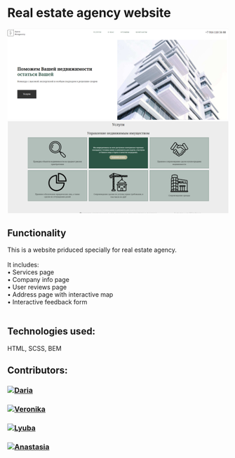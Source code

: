 # Real estate agency website


<img src="assets/img/readme/readme1.png" alt="Main page">
<img src="assets/img/readme/readme2.png" alt="Services page">


## Functionality
This is a website priduced specially for real estate agency.<br><br>
It includes:<br>
 &bull; Services page <br>
 &bull; Company info page <br>
 &bull; User reviews page <br>
 &bull; Address page with interactive map <br>
 &bull; Interactive feedback form<br><br>



## Technologies used:
HTML, SCSS, BEM

## Contributors:
<h3>
  <a href="https://github.com/Daria29051">
    <img alt="Daria" src="https://img.shields.io/badge/-Daria-black?style=for-the-badge&logo=github&logoColor=white" />
  </a>
</h3>
<h3>
  <a href="https://github.com/vnksobol">
    <img alt="Veronika" src="https://img.shields.io/badge/-Veronika-black?style=for-the-badge&logo=github&logoColor=white" />
  </a>
</h3>
<h3>
  <a href="https://github.com/LyubaBal">
    <img alt="Lyuba" src="https://img.shields.io/badge/-Lyuba-black?style=for-the-badge&logo=github&logoColor=white" />
  </a>
</h3>
<h3>
  <a href="https://github.com/AnaKikabidze">
    <img alt="Anastasia" src="https://img.shields.io/badge/-Anastasia-black?style=for-the-badge&logo=github&logoColor=white" />
  </a>
</h3>
